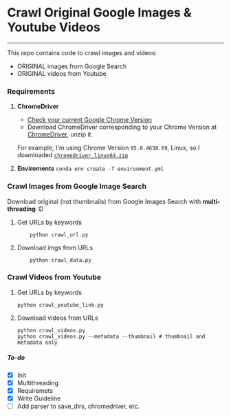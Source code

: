 # Crawl Original Google Images & Youtube Videos

---

This repo contains code to crawl images and videos:
- ORIGINAL images from Google Search
- ORIGINAL videos from Youtube

### Requirements

1. **ChromeDriver**
	- [Check your current Google Chrome Version](https://www.businessinsider.com/what-version-of-google-chrome-do-i-have)
	- Download ChromeDriver corresponding to your Chrome Version at [ChromeDriver](https://chromedriver.chromium.org/downloads), unzip it.

	For example, I'm using Chrome Version `95.0.4638.69`, Linux, so I downloaded [`chromedriver_linux64.zip`](https://chromedriver.storage.googleapis.com/index.html?path=95.0.4638.69/)
1. **Enviroments**
	`conda env create -f environment.yml`

### Crawl Images from Google Image Search

Download original (not thumbnails) from Google Images Search with **multi-threading** :D
1. Get URLs by keywords
	```
		python crawl_url.py
	```
1. Download imgs from URLs
	```
		python crawl_data.py
	```

### Crawl Videos from Youtube
1. Get URLs by keywords
	```
	python crawl_youtube_link.py
	```
1. Download videos from URLs
	```
	python crawl_videos.py
	python crawl_videos.py --metadata --thumbnail # thumbnail and metadata only
	```

##### To-do
- [x] Init
- [x] Multithreading
- [x] Requiremets
- [x] Write Guideline
- [ ] Add parser to save_dirs, chromedriver, etc.